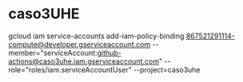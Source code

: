 # caso3UHE 
gcloud iam service-accounts add-iam-policy-binding 867521291114-compute@developer.gserviceaccount.com --member="serviceAccount:github-actions@caso3uhe.iam.gserviceaccount.com" --role="roles/iam.serviceAccountUser" --project=caso3uhe